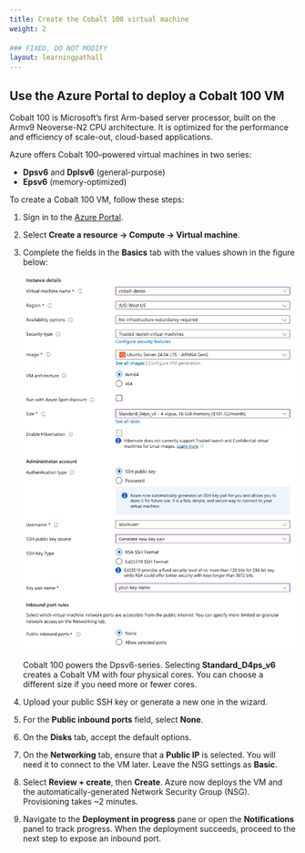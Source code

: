 ```yaml
---
title: Create the Cobalt 100 virtual machine
weight: 2

### FIXED, DO NOT MODIFY
layout: learningpathall
---
```


## Use the Azure Portal to deploy a Cobalt 100 VM

Cobalt 100 is Microsoft’s first Arm-based server processor, built on the Armv9 Neoverse-N2 CPU architecture. It is optimized for the performance and efficiency of scale-out, cloud-based applications.

Azure offers Cobalt 100–powered virtual machines in two series:

- **Dpsv6** and **Dplsv6** (general-purpose)
- **Epsv6** (memory-optimized)


To create a Cobalt 100 VM, follow these steps:

1. Sign in to the [Azure Portal](https://portal.azure.com/).
2. Select **Create a resource → Compute → Virtual machine**.
3. Complete the fields in the **Basics** tab with the values shown in the figure below:

   ![Azure Portal – Basics tab for the VM wizard#center](images/create-cobalt-vm.png "Configuring the Basics tab")
   
   Cobalt 100 powers the Dpsv6-series. Selecting **Standard_D4ps_v6** creates a Cobalt VM with four physical cores. 
   You can choose a different size if you need more or fewer cores.
4. Upload your public SSH key or generate a new one in the wizard.
5. For the **Public inbound ports** field, select **None**.
6. On the **Disks** tab, accept the default options.
7. On the **Networking** tab, ensure that a **Public IP** is selected. You will need it to connect to the VM later. Leave the NSG settings as **Basic**. 

8. Select **Review + create**, then **Create**. Azure now deploys the VM and the automatically-generated Network Security Group (NSG). Provisioning takes ~2 minutes.

9. Navigate to the **Deployment in progress** pane or open the **Notifications** panel to track progress. When the deployment succeeds, proceed to the next step to expose an inbound port.
